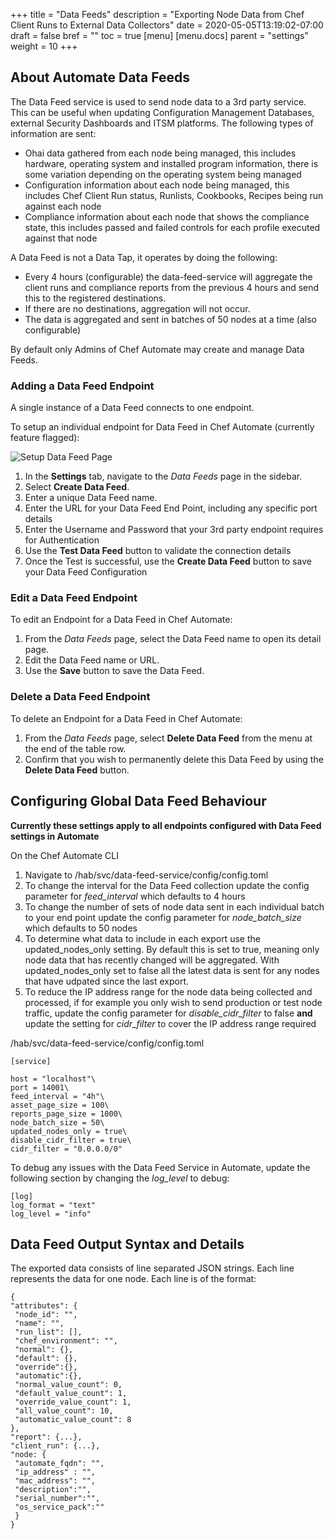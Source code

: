 +++
title = "Data Feeds"
description = "Exporting Node Data from Chef Client Runs to External Data Collectors"
date = 2020-05-05T13:19:02-07:00
draft = false
bref = ""
toc = true
[menu]
  [menu.docs]
    parent = "settings"
    weight = 10
+++

## About Automate Data Feeds

The Data Feed service is used to send node data to a 3rd party service. This can be useful when updating Configuration Management Databases, external Security Dashboards and ITSM platforms.
The following types of information are sent:
 
 - Ohai data gathered from each node being managed, this includes hardware, operating system and installed program information, there is some variation depending on the operating system being managed
 - Configuration information about each node being managed, this includes Chef Client Run status, Runlists, Cookbooks, Recipes being run against each node
 - Compliance information about each node that shows the compliance state, this includes passed and failed controls for each profile executed against that node

A Data Feed is not a Data Tap, it operates by doing the following:

- Every 4 hours (configurable) the data-feed-service will aggregate the client runs and compliance reports from the previous 4 hours and send this to the registered destinations.
- If there are no destinations, aggregation will not occur.
- The data is aggregated and sent in batches of 50 nodes at a time (also configurable)

By default only Admins of Chef Automate may create and manage Data Feeds.

### Adding a Data Feed Endpoint

A single instance of a Data Feed connects to one endpoint.

To setup an individual endpoint for Data Feed in Chef Automate (currently feature flagged):

![Setup Data Feed Page](/images/docs/filled_form_create_data_feed.png)

1. In the **Settings** tab, navigate to the _Data Feeds_ page in the sidebar.
1. Select **Create Data Feed**.
1. Enter a unique Data Feed name.
1. Enter the URL for your Data Feed End Point, including any specific port details
1. Enter the Username and Password that your 3rd party endpoint requires for Authentication
1. Use the **Test Data Feed** button to validate the connection details
1. Once the Test is successful, use the **Create Data Feed** button to save your Data Feed Configuration

### Edit a Data Feed Endpoint

To edit an Endpoint for a Data Feed in Chef Automate:

1. From the _Data Feeds_ page, select the Data Feed name to open its detail page.
1. Edit the Data Feed name or URL.
1. Use the **Save** button to save the Data Feed.

### Delete a Data Feed Endpoint

To delete an Endpoint for a Data Feed in Chef Automate:

1. From the _Data Feeds_ page, select **Delete Data Feed** from the menu at the end of the table row.
1. Confirm that you wish to permanently delete this Data Feed by using the **Delete Data Feed** button.

## Configuring Global Data Feed Behaviour

**Currently these settings apply to all endpoints configured with Data Feed settings in Automate**

On the Chef Automate CLI

1. Navigate to /hab/svc/data-feed-service/config/config.toml
1. To change the interval for the Data Feed collection update the config parameter for *feed_interval* which defaults to 4 hours
1. To change the number of sets of node data sent in each individual batch to your end point update the config parameter for *node_batch_size* which defaults to 50 nodes
1. To determine what data to include in each export use the updated_nodes_only setting. By default this is set to true, meaning only node data that has recently changed will be aggregated. With updated_nodes_only set to false all the latest data is sent for any nodes that have udpated since the last export.
1. To reduce the IP address range for the node data being collected and processed, if for example you only wish to send production or test node traffic, update the config parameter for *disable_cidr_filter* to false **and** update the setting for *cidr_filter* to cover the IP address range required

/hab/svc/data-feed-service/config/config.toml

    [service]

    host = "localhost"\
    port = 14001\
    feed_interval = "4h"\
    asset_page_size = 100\
    reports_page_size = 1000\
    node_batch_size = 50\
    updated_nodes_only = true\
    disable_cidr_filter = true\
    cidr_filter = "0.0.0.0/0"

To debug any issues with the Data Feed Service in Automate, update the following section by changing the *log_level* to debug:

    [log]
    log_format = "text"
    log_level = "info"

## Data Feed Output Syntax and Details

The exported data consists of line separated JSON strings. Each line represents the data for one node. Each line is of the format:

    {
    "attributes": {
     "node_id": "",
     "name": "",
     "run_list": [],
     "chef_environment": "",
     "normal": {},
     "default": {},
     "override":{},
     "automatic":{},
     "normal_value_count": 0,
     "default_value_count": 1,
     "override_value_count": 1,
     "all_value_count": 10,
     "automatic_value_count": 8
    },
    "report": {...},
    "client_run": {...},
    "node: {
     "automate_fqdn": "",
     "ip_address" : "",
     "mac_address": "",
     "description":"",
     "serial_number":"",
     "os_service_pack":""
     }
    }


